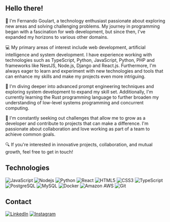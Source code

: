 ## Hello there!

👋 I'm Fernando Goulart, a technology enthusiast passionate about exploring new areas and solving challenging problems. My journey in programming began with a fascination for web development, but since then, I've expanded my horizons to various other domains.

💻 My primary areas of interest include web development, artificial intelligence and system development. I have experience working with technologies such as TypeScript, Python, JavaScript, Python, PHP and frameworks like NestJS, Node.js, Django and React.js. Furthermore, I'm always eager to learn and experiment with new technologies and tools that can enhance my skills and make my projects even more intriguing.

🌱 I'm diving deeper into advanced prompt engineering techniques and exploring system development to expand my skill set. Additionally, I'm currently learning the Rust programming language to further broaden my understanding of low-level systems programming and concurrent computing.

🚀 I'm constantly seeking out challenges that allow me to grow as a developer and contribute to projects that can make a difference. I'm passionate about collaboration and love working as part of a team to achieve common goals.

🔍 If you're interested in innovative projects, collaboration, and mutual growth, feel free to get in touch!

## Technologies

![JavaScript](https://img.shields.io/badge/-JavaScript-black?style=flat-square&logo=javascript)
![Nodejs](https://img.shields.io/badge/-Nodejs-black?style=flat-square&logo=Node.js)
![Python](https://img.shields.io/badge/-Python-black?style=flat-square&logo=Python)
![React](https://img.shields.io/badge/-React-black?style=flat-square&logo=react)
![HTML5](https://img.shields.io/badge/-HTML5-E34F26?style=flat-square&logo=html5&logoColor=white)
![CSS3](https://img.shields.io/badge/-CSS3-1572B6?style=flat-square&logo=css3)
![TypeScript](https://img.shields.io/badge/-TypeScript-007ACC?style=flat-square&logo=typescript)
![PostgreSQL](https://img.shields.io/badge/-PostgreSQL-336791?style=flat-square&logo=postgresql)
![MySQL](https://img.shields.io/badge/-MySQL-black?style=flat-square&logo=mysql)
![Docker](https://img.shields.io/badge/-Docker-black?style=flat-square&logo=docker)
![Amazon AWS](https://img.shields.io/badge/Amazon%20AWS-232F3E?style=flat-square&logo=amazon-aws)
![Git](https://img.shields.io/badge/-Git-black?style=flat-square&logo=git)

## Contact

[![LinkedIn](https://img.shields.io/badge/LinkedIn-0077B5?style=for-the-badge&logo=linkedin&logoColor=white)](https://www.linkedin.com/in/fernando-p-goulart)
[![Instagram](https://img.shields.io/badge/Instagram-E4405F?style=for-the-badge&logo=instagram&logoColor=white)](https://www.instagram.com/fernando.pgoulart)